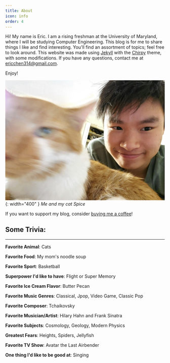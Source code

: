 ```yaml
---
title: About
icon: info
order: 4
---
```


Hi! My name is Eric. I am a rising freshman at the University of Maryland, where I will be studying Computer Engineering. This blog is for me to share things I like and find interesting. You'll find an assortment of topics; feel free to look around. This website was made using [Jekyll](https://jekyllrb.com/) with the [Chirpy](https://github.com/cotes2020/jekyll-theme-chirpy) theme, with some modifications. If you have any questions, contact me at ericchen314@gmail.com.

Enjoy!

![Me and Spice](/assets/img/erec.jpg){: width="400" }
*Me and my cat Spice*

If you want to support my blog, consider [buying me a coffee](https://www.buymeacoffee.com/echen)! 

## Some Trivia:

<hr>

**Favorite Animal**: Cats

**Favorite Food**: My mom's noodle soup

**Favorite Sport**: Basketball

**Superpower I'd like to have**: Flight or Super Memory

**Favorite Ice Cream Flavor**: Butter Pecan

**Favorite Music Genres**: Classical, Jpop, Video Game, Classic Pop 

**Favorite Composer**: Tchaikovsky

**Favorite Musician/Artist**: Hilary Hahn and Frank Sinatra

**Favorite Subjects**: Cosmology, Geology, Modern Physics

**Greatest Fears**: Heights, Spiders, Jellyfish

**Favorite TV Show**: Avatar the Last Airbender

**One thing I'd like to be good at**: Singing 

